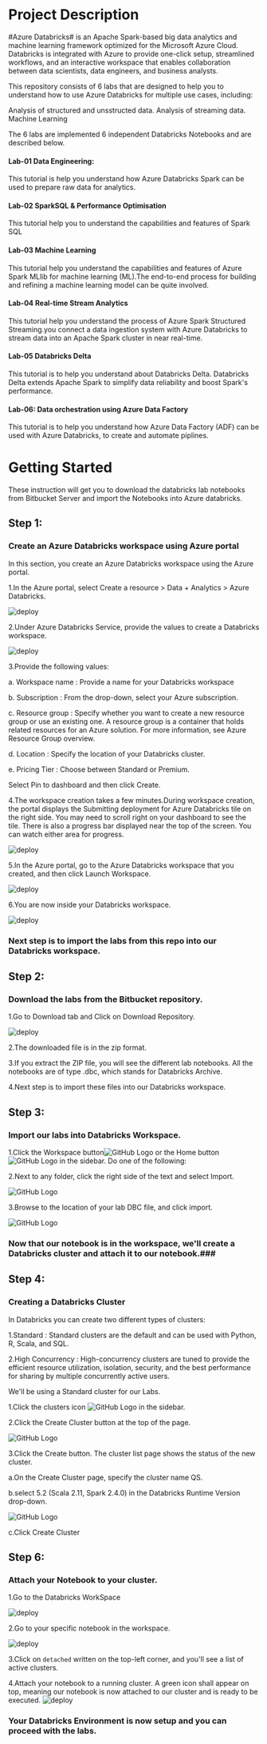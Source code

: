 # Project Description

#Azure Databricks# is an Apache Spark-based big data analytics and machine learning framework optimized for the Microsoft Azure Cloud.
Databricks is integrated with Azure to provide one-click setup, streamlined workflows, and an interactive workspace that enables collaboration between data scientists, data engineers, and business analysts.

This repository consists of 6 labs that are designed to help you to understand how to use Azure Databricks for multiple use cases, including:

Analysis of structured and unsstructed data.
Analysis of streaming data.
Machine Learning

The 6 labs are implemented 6 independent Databricks Notebooks and are described below.

#### Lab-01 Data Engineering:

This tutorial is help you understand how Azure Databricks Spark can be used to prepare raw data for analytics.

#### Lab-02 SparkSQL & Performance Optimisation

This tutorial help you to understand the capabilities and features of Spark SQL

#### Lab-03 Machine Learning

This tutorial help you understand the capabilities and features of Azure Spark MLlib for machine learning (ML).The end-to-end process for building and refining a machine learning model can be quite involved.
	
#### Lab-04 Real-time Stream Analytics
		
This tutorial help you understand the process of Azure Spark Structured Streaming.you connect a data ingestion system with Azure Databricks to stream data into an Apache Spark cluster in near real-time.

#### Lab-05 Databricks Delta
	 
This tutorial is to help you understand about Databricks Delta. Databricks Delta extends Apache Spark to simplify data reliability and boost Spark's performance.
		
#### Lab-06: Data orchestration using Azure Data Factory
	
This tutorial is to help you understand how Azure Data Factory (ADF) can be used with Azure Databricks, to create and automate piplines.

# Getting Started

These instruction will get you to download the databricks lab notebooks from Bitbucket Server and import the Notebooks into Azure databricks.

## Step 1:

### Create an Azure Databricks workspace using Azure portal

In this section, you create an Azure Databricks workspace using the Azure portal.

1.In the Azure portal, select Create a resource > Data + Analytics > Azure Databricks.

![deploy](https://i.ibb.co/thPhwmM/tuxpi-com-1551766437.jpg)

2.Under Azure Databricks Service, provide the values to create a Databricks workspace.

![deploy](https://i.ibb.co/pbZpjk8/tuxpi-com-1551766814.jpg)

3.Provide the following values:

a. Workspace name  : Provide a name for your Databricks workspace

b. Subscription    :	From the drop-down, select your Azure subscription.

c. Resource group  :  Specify whether you want to create a new resource group or use an existing one. A resource group is a container that holds related resources for an Azure solution. For more information, see Azure Resource Group overview.

d. Location	      :  Specify the location of your Databricks cluster.

e. Pricing Tier	  :  Choose between Standard or Premium.

Select Pin to dashboard and then click Create.

4.The workspace creation takes a few minutes.During workspace creation, the portal displays the Submitting deployment for Azure Databricks tile on the right side. You may need to scroll right on your dashboard to see the tile. There is also a progress bar displayed near the top of the screen. You can watch either area for progress.

![deploy](https://docs.microsoft.com/en-us/azure/azure-databricks/media/quickstart-create-databricks-workspace-portal/databricks-deployment-tile.png)


5.In the Azure portal, go to the Azure Databricks workspace that you created, and then click Launch Workspace.

![deploy](https://i.ibb.co/1m9HCC4/tuxpi-com-1551939679.jpg) 

6.You are now inside your Databricks workspace.

![deploy](https://i.ibb.co/QKNK488/Web.jpg)

### Next step is to import the labs from this repo into our Databricks workspace. ###

## Step 2:

### Download the labs from the Bitbucket repository.

1.Go to Download tab and Click on Download Repository.

![deploy](https://i.ibb.co/4VVhJyM/tuxpi-com-1551770630.jpg)

2.The downloaded file is in the zip format.

3.If you extract the ZIP file, you will see the different lab notebooks. All the notebooks are of type .dbc, which stands for Databricks Archive.

4.Next step is to import these files into our Databricks workspace.

## Step 3:

### Import our labs into Databricks Workspace.

1.Click the Workspace button![GitHub Logo](https://i.ibb.co/zrpPNZc/DataPic.png) or the Home button ![GitHub Logo](https://i.ibb.co/zNtqM9g/Datapic2.png) in the sidebar. Do one of the following:

2.Next to any folder, click the right side of the text and select Import.

![GitHub Logo](https://i.ibb.co/HHTZkmP/tuxpi-com-1551941692.jpg)

3.Browse to the location of your lab DBC file, and click import.

![GitHub Logo](https://i.ibb.co/bWDTd47/tuxpi-com-1551771056.jpg)


### Now that our notebook is in the workspace, we'll create a Databricks cluster and attach it to our notebook.###

## Step 4:

### Creating a Databricks Cluster

In Databricks you can create two different types of clusters:

1.Standard : Standard clusters are the default and can be used with Python, R, Scala, and SQL. 

2.High Concurrency : High-concurrency clusters are tuned to provide the efficient resource utilization, isolation, security, and the best performance for sharing by multiple concurrently active users.

We'll be using a Standard cluster for our Labs.


1.Click the clusters icon ![GitHub Logo](https://i.ibb.co/NpVHMyf/logo1.png) in the sidebar.

2.Click the Create Cluster button at the top of the page.


![GitHub Logo](https://i.ibb.co/c8f9SrH/tuxpi-com-1551771246.jpg)


3.Click the Create button. The cluster list page shows the status of the new cluster.

a.On the Create Cluster page, specify the cluster name QS.
		
b.select 5.2 (Scala 2.11, Spark 2.4.0) in the Databricks Runtime Version   drop-down.
		
		
		
![GitHub Logo](https://i.ibb.co/qBq9KJQ/tuxpi-com-1551773423-Data-Final.jpg)	
		
c.Click Create Cluster 

## Step 6: 

### Attach your Notebook to your cluster.

1.Go to the Databricks WorkSpace

![deploy](https://i.ibb.co/DDRzWwK/Data1.jpg)

2.Go to your specific notebook in the workspace.

![deploy](https://i.ibb.co/qdS7qWg/picData.jpg)

3.Click on `detached` written on the top-left corner, and you'll see a list of active clusters.

4.Attach your notebook to a running cluster. A green icon shall appear on top, meaning our notebook is now attached to our cluster and is ready to be executed.
![deploy](https://i.ibb.co/QPr9vtF/tuxpi-com-1551771824.jpg)

### Your Databricks Environment is now setup and you can proceed with the labs.
